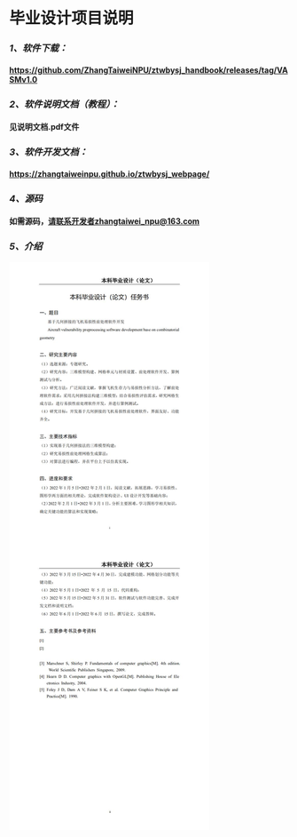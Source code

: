 # **毕业设计项目说明**
### 
  
### _1、软件下载：_
#### https://github.com/ZhangTaiweiNPU/ztwbysj_handbook/releases/tag/VASMv1.0  
### 

  
### _2、软件说明文档（教程）：_
#### 见说明文档.pdf文件  
### 

  
### _3、软件开发文档：_
#### https://zhangtaiweinpu.github.io/ztwbysj_webpage/  
### 

  
### _4、源码_
#### 如需源码，请联系开发者zhangtaiwei_npu@163.com  
### 

  
### _5、介绍_

![image](任务书.jpg)
